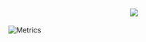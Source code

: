 <h1 align="center">
  <a href="https://nipun4338.github.io">
    <img src="https://readme-typing-svg.herokuapp.com/?lines=Hi+👋!;I+am+Nipun!;...Visit:+nipun4338.github.io...!&center=true&size=30">
  </a>
</h1>

<!--
**Nipun4338/Nipun4338** is a ✨ _special_ ✨ repository because its `README.md` (this file) appears on your GitHub profile.

Here are some ideas to get you started:

- 🔭 I’m currently working on ...
- 🌱 I’m currently learning ...
- 👯 I’m looking to collaborate on ...
- 🤔 I’m looking for help with ...
- 💬 Ask me about ...
- 📫 How to reach me: ...
- 😄 Pronouns: ...
- ⚡ Fun fact: ...
-->

![Metrics](https://metrics.lecoq.io/Nipun4338?template=classic&isocalendar=1&languages=1&gists=1&followup=1&achievements=1&notable=1&pagespeed=1&isocalendar.duration=half-year&languages.limit=8&languages.sections=most-used&languages.colors=github&languages.threshold=0%25&languages.indepth=false&languages.recent.load=300&languages.recent.days=14&followup.sections=repositories&achievements.threshold=C&achievements.secrets=true&achievements.limit=0&notable.repositories=false&pagespeed.url=.user.website&pagespeed.detailed=false&pagespeed.screenshot=false&config.timezone=Asia%2FDhaka)

